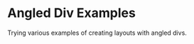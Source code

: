 Angled Div Examples
===================

Trying various examples of creating layouts with angled divs.